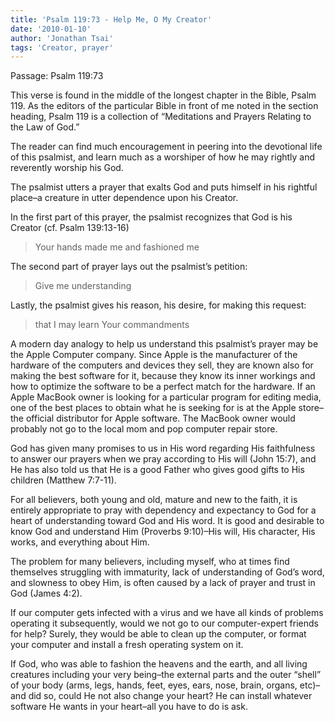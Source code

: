 ```yaml
---
title: 'Psalm 119:73 - Help Me, O My Creator'
date: '2010-01-10'
author: 'Jonathan Tsai'
tags: 'Creator, prayer'
---
```

Passage: Psalm 119:73

This verse is found in the middle of the longest chapter in the Bible, Psalm 119. As the editors of the particular Bible in front of me noted in the section heading, Psalm 119 is a collection of “Meditations and Prayers Relating to the Law of God.”

The reader can find much encouragement in peering into the devotional life of this psalmist, and learn much as a worshiper of how he may rightly and reverently worship his God.

The psalmist utters a prayer that exalts God and puts himself in his rightful place–a creature in utter dependence upon his Creator.

In the first part of this prayer, the psalmist recognizes that God is his Creator (cf. Psalm 139:13-16)

> Your hands made me and fashioned me

The second part of prayer lays out the psalmist’s petition:

> Give me understanding

Lastly, the psalmist gives his reason, his desire, for making this request:

> that I may learn Your commandments

A modern day analogy to help us understand this psalmist’s prayer may be the Apple Computer company. Since Apple is the manufacturer of the hardware of the computers and devices they sell, they are known also for making the best software for it, because they know its inner workings and how to optimize the software to be a perfect match for the hardware. If an Apple MacBook owner is looking for a particular program for editing media, one of the best places to obtain what he is seeking for is at the Apple store–the official distributor for Apple software. The MacBook owner would probably not go to the local mom and pop computer repair store.

God has given many promises to us in His word regarding His faithfulness to answer our prayers when we pray according to His will (John 15:7), and He has also told us that He is a good Father who gives good gifts to His children (Matthew 7:7-11).

For all believers, both young and old, mature and new to the faith, it is entirely appropriate to pray with dependency and expectancy to God for a heart of understanding toward God and His word. It is good and desirable to know God and understand Him (Proverbs 9:10)–His will, His character, His works, and everything about Him.

The problem for many believers, including myself, who at times find themselves struggling with immaturity, lack of understanding of God’s word, and slowness to obey Him, is often caused by a lack of prayer and trust in God (James 4:2).

If our computer gets infected with a virus and we have all kinds of problems operating it subsequently, would we not go to our computer-expert friends for help? Surely, they would be able to clean up the computer, or format your computer and install a fresh operating system on it.

If God, who was able to fashion the heavens and the earth, and all living creatures including your very being–the external parts and the outer “shell” of your body (arms, legs, hands, feet, eyes, ears, nose, brain, organs, etc)–and did so, could He not also change your heart? He can install whatever software He wants in your heart–all you  have to do is ask.
